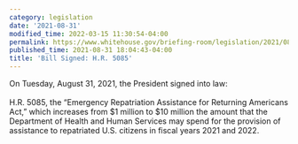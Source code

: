 ```yaml
---
category: legislation
date: '2021-08-31'
modified_time: 2022-03-15 11:30:54-04:00
permalink: https://www.whitehouse.gov/briefing-room/legislation/2021/08/31/bill-signed-h-r-5085/
published_time: 2021-08-31 18:04:43-04:00
title: 'Bill Signed: H.R. 5085'
---
```

 
On Tuesday, August 31, 2021, the President signed into law:  
   
H.R. 5085, the “Emergency Repatriation Assistance for Returning
Americans Act,” which increases from $1 million to $10 million the
amount that the Department of Health and Human Services may spend for
the provision of assistance to repatriated U.S. citizens in fiscal years
2021 and 2022.
